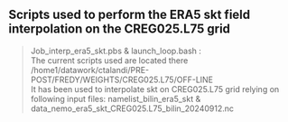 ## Scripts used to perform the ERA5 skt field interpolation on the CREG025.L75 grid <br>
>
> Job_interp_era5_skt.pbs & launch_loop.bash : <br>
> The current scripts used are located there /home1/datawork/ctalandi/PRE-POST/FREDY/WEIGHTS/CREG025.L75/OFF-LINE <br>
> It has been used to interpolate skt on CREG025.L75 grid relying on following input files: namelist_bilin_era5_skt & data_nemo_era5_skt_CREG025.L75_bilin_20240912.nc <br>

